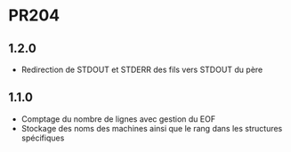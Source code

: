 # PR204 #

## 1.2.0 ##
* Redirection de STDOUT et STDERR des fils vers STDOUT du père

## 1.1.0 ##
* Comptage du nombre de lignes avec gestion du EOF
* Stockage des noms des machines ainsi que le rang dans les structures spécifiques